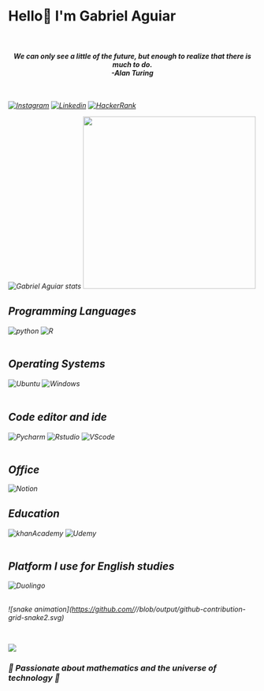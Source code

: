 # Hello🖖 I'm Gabriel Aguiar 

<br/>

<div align="center" >
  <h4><i>
    We can only see a little of the future, but enough to realize that there is much to do. <br/> 
      -Alan Turing
  </h4>
</div>


<br/>

[![Instagram](https://img.shields.io/badge/Instagram-E4405F?style=for-the-badge&logo=instagram&logoColor=white)](https://www.instagram.com/_gabriel_a_ferretto_/)
[![Linkedin](https://img.shields.io/badge/LinkedIn-0077B5?style=for-the-badge&logo=linkedin&logoColor=white)](https://www.linkedin.com/in/gabriel-aguiar-aba731232)
[![HackerRank](https://img.shields.io/badge/-Hackerrank-2EC866?style=for-the-badge&logo=HackerRank&logoColor=white)](https://www.hackerrank.com/aguiargabriel529)




![Gabriel Aguiar stats](https://github-readme-stats.vercel.app/api?username=GabrielFerretto&show_icons=true&theme=highcontrast)
<img src="https://github-readme-stats.vercel.app/api/top-langs/?username=GabrielFerretto&layout=compact&theme=highcontrast" width="350"/>


## Programming Languages
<div style="display: inline_block">
  <img align="center" alt="python" src="https://img.shields.io/badge/Python-3776AB?style=for-the-badge&logo=python&logoColor=yellow" />
  <img align="center" alt="R" src="https://img.shields.io/badge/R-276DC3?style=for-the-badge&logo=r&logoColor=white" />
  </div>
  
  <br/>
  
  ## Operating Systems
  <div style="display: inline_block">
  <img align="center" alt="Ubuntu" src="https://img.shields.io/badge/Ubuntu-E95420?style=for-the-badge&logo=ubuntu&logoColor=white" />
  <img align="center" alt="Windows" src="https://img.shields.io/badge/Windows-0078D6?style=for-the-badge&logo=windows&logoColor=white" />
</div>
<br/>

## Code editor and ide
<div style="display: inline_block">
  <img align="center" alt="Pycharm" src="https://img.shields.io/badge/PyCharm-000000.svg?&style=for-the-badge&logo=PyCharm&logoColor=yellow" />
  <img align="center" alt="Rstudio" src="https://img.shields.io/badge/RStudio-75AADB?style=for-the-badge&logo=RStudio&logoColor=black" />
  <img align="center" alt="VScode" src="https://img.shields.io/badge/Visual_Studio_Code-0078D4?style=for-the-badge&logo=visual%20studio%20code&logoColor=white" />
</div>

<br/>

## Office
<div style="display: inline_block">
  <img align="center" alt="Notion" src="https://img.shields.io/badge/Notion-000000?style=for-the-badge&logo=notion&logoColor=white" />
  
</div>

## Education
<div style="display: inline_block">
  <img align="center" alt="khanAcademy" src="https://img.shields.io/badge/Khan%20Academy-14BF96?style=for-the-badge&logo=Khan%20Academy&logoColor=white" />
  <img align="center" alt="Udemy" src="https://img.shields.io/badge/Udemy-EC5252?style=for-the-badge&logo=Udemy&logoColor=white" />
   
</div>
<br/>

## Platform I use for English studies
 <div style="display: inline_block">
  <img align="center" alt="Duolingo" src="https://img.shields.io/badge/Duolingo-58CC02?style=for-the-badge&logo=Duolingo&logoColor=white" />    
 </div>
<br/>
  
  
  ![snake animation](https://github.com/<seu user name>/<seu user name>/blob/output/github-contribution-grid-snake2.svg)
  
  <br/>
  
  ![](https://estruyf-github.azurewebsites.net/api/VisitorHit?user=GabrielFerretto&repo=GabrielFerretto&countColorcountColor)
  
### 🧮 Passionate about mathematics and the universe of technology 🤖
